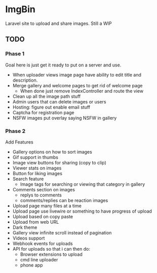 # ImgBin
Laravel site to upload and share images. Still a WIP



## TODO

### Phase 1
Goal here is just get it ready to put on a server and use.
- When uploader views image page have ability to edit title and description.
- Merge gallery and welcome pages to get rid of welcome page
  - When done just remove IndexController and route the view
- Clean up all the image path stuff
- Admin users that can delete images or users
- Hosting: figure out enable email stuff 
- Captcha for registration page
- NSFW images put overlay saying NSFW in gallery

### Phase 2 
Add Features

- Gallery options on how to sort images
- Gif support in thumbs
- Image view buttons for sharing (copy to clip)
- Viewer stats on images
- Button for liking images
- Search feature
  - Image tags for searching or viewing that category in gallery
- Comments section on images
  - replys to comments
  - comments/replies can be reaction images
- Upload page many files at a time
- Upload page use livewire or something to have progress of upload 
- Upload based on copy paste
- Upload from web URL
- Dark theme
- Gallery view infinite scroll instead of pagination
- Videos support
- Webhook events for uploads
- API for uploads so that i can then do:
  - Browser extensions to upload
  - cmd line uploader
  - phone app
